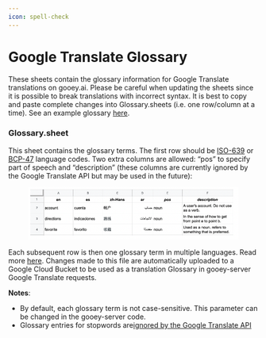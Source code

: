 ```yaml
---
icon: spell-check
---
```


# Google Translate Glossary



These sheets contain the glossary information for Google Translate translations on gooey.ai. Please be careful when updating the sheets since it is possible to break translations with incorrect syntax. It is best to copy and paste complete changes into Glossary.sheets (i.e. one row/column at a time). See an example glossary [here](https://docs.google.com/spreadsheets/d/1IRHKcOC86oZXwMB0hR7eej7YVg5kUHpriZymwYQcQX4/edit#gid=0).

### Glossary.sheet <a href="#ggm07dbcp5ot" id="ggm07dbcp5ot"></a>

This sheet contains the glossary terms. The first row should be [ISO-639](https://wikipedia.org/wiki/ISO_639) or [BCP-47](https://tools.ietf.org/html/bcp47) language codes. Two extra columns are allowed: “pos” to specify part of speech and “description” (these columns are currently ignored by the Google Translate API but may be used in the future):

<figure><img src="../../.gitbook/assets/0 (1) (1).png" alt=""><figcaption></figcaption></figure>

Each subsequent row is then one glossary term in multiple languages. Read more [here](https://cloud.google.com/translate/docs/advanced/glossary#translate_v3_translate_text_with_glossary-drest). Changes made to this file are automatically uploaded to a Google Cloud Bucket to be used as a translation Glossary in gooey-server Google Translate requests.

**Notes**:

* By default, each glossary term is not case-sensitive. This parameter can be changed in the gooey-server code.
* Glossary entries for stopwords are[ignored by the Google Translate API](https://cloud.google.com/translate/docs/advanced/stopwords)
